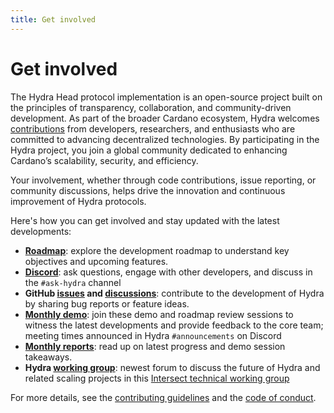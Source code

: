```yaml
---
title: Get involved
---
```


# Get involved

The Hydra Head protocol implementation is an open-source project built on the principles of transparency, collaboration, and community-driven development. As part of the broader Cardano ecosystem, Hydra welcomes [contributions](https://github.com/cardano-scaling/hydra/blob/master/CONTRIBUTING.md) from developers, researchers, and enthusiasts who are committed to advancing decentralized technologies. By participating in the Hydra project, you join a global community dedicated to enhancing Cardano’s scalability, security, and efficiency. 

Your involvement, whether through code contributions, issue reporting, or community discussions, helps drive the innovation and continuous improvement of Hydra protocols. 

Here's how you can get involved and stay updated with the latest developments:

* **[Roadmap](https://github.com/orgs/input-output-hk/projects/21/views/7)**: explore the development roadmap to understand key objectives and upcoming features.
* **[Discord](https://discord.com/invite/Qq5vNTg9PT)**: ask questions, engage with other developers, and discuss in the `#ask-hydra` channel
* **GitHub [issues](https://github.com/cardano-scaling/hydra/issues)  and [discussions](https://github.com/cardano-scaling/hydra/discussions)**: contribute to the development of Hydra by sharing bug reports or feature ideas.
* **[Monthly demo](https://meet.google.com/udc-zgyw-agd)**: join these demo and roadmap review sessions to witness the latest developments and provide feedback to the core team; meeting times announced in Hydra `#announcements` on Discord
* **[Monthly reports](https://cardano-scaling.org/monthly/)**: read up on latest progress and demo session takeaways.
* **Hydra [working group](https://github.com/cardano-scaling/wg-hydra)**: newest forum to discuss the future of Hydra and related scaling projects in this [Intersect technical working group](https://intersect.gitbook.io/intersect-committees-groups/groups-overview/technical-working-groups/hydra)

For more details, see the [contributing guidelines](https://github.com/cardano-scaling/hydra/blob/master/CONTRIBUTING.md) and the [code of conduct](https://github.com/cardano-scaling/hydra/blob/master/CODE-OF-CONDUCT.md).
